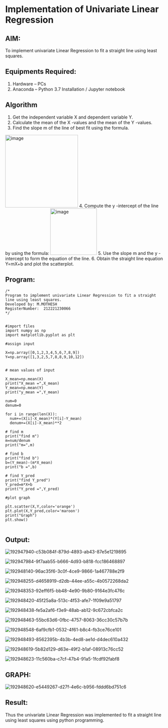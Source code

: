 # Implementation of Univariate Linear Regression
## AIM:
To implement univariate Linear Regression to fit a straight line using least squares.

## Equipments Required:
1. Hardware – PCs
2. Anaconda – Python 3.7 Installation / Jupyter notebook

## Algorithm
1. Get the independent variable X and dependent variable Y.
2. Calculate the mean of the X -values and the mean of the Y -values.
3. Find the slope m of the line of best fit using the formula. 
<img width="231" alt="image" src="https://user-images.githubusercontent.com/93026020/192078527-b3b5ee3e-992f-46c4-865b-3b7ce4ac54ad.png">
4. Compute the y -intercept of the line by using the formula:
<img width="148" alt="image" src="https://user-images.githubusercontent.com/93026020/192078545-79d70b90-7e9d-4b85-9f8b-9d7548a4c5a4.png">
5. Use the slope m and the y -intercept to form the equation of the line.
6. Obtain the straight line equation Y=mX+b and plot the scatterplot.

## Program:
```
/*
Program to implement univariate Linear Regression to fit a straight line using least squares.
Developed by: M.MOTHESH
RegisterNumber:  212221230066
*/
```
```

#import files
import numpy as np
import matplotlib.pyplot as plt

#assign input

X=np.array([0,1,2,3,4,5,6,7,8,9])
Y=np.array([1,3,2,5,7,8,8,9,10,12])


# mean values of input

X_mean=np.mean(X)
print("X_mean =",X_mean)
Y_mean=np.mean(Y)
print("y_mean =",Y_mean)

num=0
denum=0

for i in range(len(X)):
  num+=(X[i]-X_mean)*(Y[i]-Y_mean)
  denum+=(X[i]-X_mean)**2

# find m
print("find m")
m=num/denum
print("m=",m)

# find b
print("find b")
b=(Y_mean)-(m*X_mean)
print("b =",b)

# find Y_pred
print("find Y_pred")
Y_pred=m*X+b
print("Y_pred =",Y_pred)

#plot graph

plt.scatter(X,Y,color='orange')
plt.plot(X,Y_pred,color='maroon')
print("Graph")
plt.show()


```

## Output:
![192947940-c53b084f-879d-4893-ab43-87e5e1219895](https://user-images.githubusercontent.com/94170892/193613013-4e3d2bc7-9505-4f68-bb13-28ee00f5f9a8.png)

![192947984-9f7aab55-b666-4d93-b818-fcc186468897](https://user-images.githubusercontent.com/94170892/193613026-2ffe5b21-ed00-4aef-8305-f5feab447df5.png)

![192948140-96ac35f6-3c0f-4ce9-9866-1a467788e2f9](https://user-images.githubusercontent.com/94170892/193613051-68df252f-1267-4c8f-b2fa-432b5c326c2a.png)

![192948255-d4658919-d2db-44ee-a55c-4b0572268da2](https://user-images.githubusercontent.com/94170892/193613077-15db6000-7300-40ee-a29e-ebccdb546fca.png)

![192948353-92eff6f5-bb48-4e90-9b80-9164e3fc476c](https://user-images.githubusercontent.com/94170892/193613106-a1ac29f1-3ec3-4962-954b-9ed85bf49d83.png)

![192948420-45f25a8a-513c-4f53-afe7-1f09e9a51797](https://user-images.githubusercontent.com/94170892/193613139-f9159234-9151-4e7e-8afd-211991118247.png)

![192948438-fe5a2af6-f3e9-48ab-ab12-9c672cbfca2c](https://user-images.githubusercontent.com/94170892/193613175-925b8589-41e6-4b92-9650-853523b764b4.png)

![192948463-55bc63d6-0fbc-4757-8063-36cc30c57b7b](https://user-images.githubusercontent.com/94170892/193613301-118c9cd3-6404-4052-bb08-985cb6cd6809.png)

![192948548-6af9cfb1-0532-4f61-b8c4-fb3ce76ce101](https://user-images.githubusercontent.com/94170892/193613335-bdd987d5-0e4b-4683-82cb-783c20506f58.png)

![192948493-8562395b-4b3b-4ed8-ae1d-d4dec610a432](https://user-images.githubusercontent.com/94170892/193613379-303fc62d-baf1-4b42-93b6-76b2bf4ed3a1.png)

![192948619-5b82d129-d63e-49f2-b1af-08913c76cc52](https://user-images.githubusercontent.com/94170892/193613400-02767aa0-2472-4e01-a7f0-6aea82a20e3f.png)

![192948623-11c560ba-c7cf-47b4-91a5-1fcdf92fabf8](https://user-images.githubusercontent.com/94170892/193613426-f4905e98-f16c-4e01-aadd-0abbefbd45fd.png)

## GRAPH:

![192948620-e5449267-d27f-4e6c-b956-fddd6bd751c6](https://user-images.githubusercontent.com/94170892/193613513-0e562af1-f57a-4dee-b325-8c2c46c46405.png)


## Result:
Thus the univariate Linear Regression was implemented to fit a straight line using least squares using python programming.
